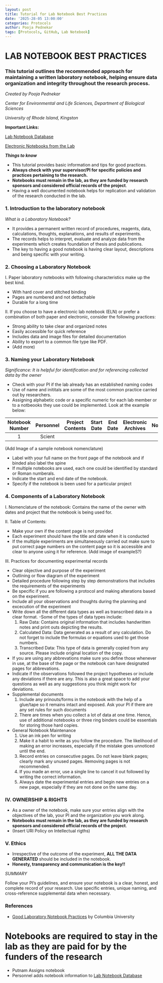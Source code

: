 ```yaml
---
layout: post
title: Tutorial for Lab Notebook Best Practices
date: '2025-28-05 13:00:00'
categories: Protocols
author: Pooja Pednekar
tags: [Protocols, GitHub, Lab Notebook]
---
```


#  LAB NOTEBOOK BEST PRACTICES
 ### This tutorial outlines the recommended approach for maintaining a written laboratory notebook, helping ensure data organization and integrity throughout the research process.
_Created by Pooja Pednekar_

_Center for Environmental and Life Sciences, Department of Biological Sciences_

_University of Rhode Island, Kingston_


**Important Links:**

[Lab Notebook Database](https://github.com/Putnam-Lab/Lab_Management/blob/master/Lab_Resources/Laboratory_Notebooks/Notebook_database.md)

[Electronic Notebooks from the Lab](https://putnamlab.com/resources)

**_Things to know_**
- This tutorial provides basic information and tips for good practices.
- **Always check with your supervisor/PI for specific policies and practices pertaining to the research.**
- **Notebooks must remain in the lab, as they are funded by research sponsors and considered official records of the project**.
- Having a well documented notebook helps for replication and validation of the research conducted in the lab.

### 1. Introduction to the laboratory notebook
_What is a Laboratory Notebook?_

- It provides a permanent written record of procedures, reagents, data, calculations, thoughts, explanations, and results of experiments. 
- The records helps to interpret, evaluate and analyze data from the experiments which creates foundation of thesis and publications. 
- The key to having a good notebook is having clear layout, descriptions and being specific with your writing.



### 2. Choosing a Laboratory Notebook

I. Paper laboratory notebooks with following characteristics make up the best kind.
 - With hard cover and stitched binding
 - Pages are numbered and not dettachable
 - Durable for a long time

II. If you choose to have a electronic lab notebook (ELN) or prefer a combination of both paper and electronic, consider the following practices:
- Strong ability to take clear and organized notes
- Easily accessible for quick reference
- Includes data and image files for detailed documentation
- Ability to export to a common file type like PDF.
- (Add more)

### 3. Naming your Laboratory Notebook
 _Significance: It is helpful for identification and for referencing collected data by the owner_

 - Check with your PI if the lab already has an established naming codes
 - Use of name and inititals are some of the most common practice carried out by researchers.
 - Assigning alphabetic code or a specific numeric for each lab member or to a notbeooks they 
   use could be implemented. Look at the example below:

| Notebook Number | Personnel | Project Contents | Start Date | End Date | Electronic Archives | Notes |
|:------:|:-----------------:|:------------------:|:-------------:|:-------------:|:-------------:|:-------------:|
| 1 | Scient

(Add Image of a sample notebook nomenclature) 

- Label with your full name on the front page of the notebook and if binded also label the spine
- If multiple notebooks are used, each one could be identified by standard or Roman numberals.
- Indicate the start and end date of the notebook.
- Specify if the notebook is been  used for a particular project

### 4. Components of a Laboratory Notebook
I. Nomenclature of the notebook: Contains the name of the owner with dates and project that the notebook is being used for.

II. Table of Contents:
- Make your own if the content page is not provided
- Each experiment should have the title and date when it is conducted
- If the multiple experiments are simultaneously carried out make sure to put correct page numbers on the content page so it is accessible and clear to anyone using it for reference.
  (Add image of exampleS?)

III. Practices for documenting experimental records
- Clear objective and purpose of the experiment
- Outlining or flow diagram of the experiment
- Detailed procedure following step by step demonstrations that includes the requirements of the 
  experiments
- Be specific if you are following a protocol and making alterations based on the experiment.
- Include all your observations and thoughts during the planning and excecution of the experiment
- Write down all the different data types as well as transcribed data in a clear format.
    -Some of the types of data types include:
    1. Raw Data: Contains original information that includes handwritten notes and print outs 
       depicting the results.
    2. Calculated Data: Data generated as a result of any calculation. Do not forget to include 
       the formulas or equations used to get those numbers.
    3. Transcribed Data: This type of data is generally copied from any source. Please include original location of the copy.
- If you are using any abbrevations make sure you define those whenever in use, at the base 
  of the page or the notebook can have designated pages for abbrevations.
- Indicate if the observations followed the project hypotheses or include any deviations if there are any. This is also a great space to add your questions as well as any suggestions you think might work for deviations. 
- Supplemental documents
   1. Include any prinouts/forms in the notebook with the help of a glue/tape so it remains 
     intact and exposed. Ask your PI if there are any set rules for such documents
   2. There are times when you collect a lot of data at one time. Hence, use of additional 
   notebooks or three ring binders could be essentials for storing those hard copies.
- General Notebook Maintenance
   1. Use an ink pen for writing
   2. Make it a habit to write as you follow the procedure. The likelihood of making an error 
      increases, especially if the mistake goes unnoticed until the end.
   3. Record entries on consecutive pages. Do not leave blank pages; clearly mark any unused 
      pages. Removing pages is not recommended.
   4. If you made an error, use a single line to cancel it out followed by writing the correct 
      information.
   5. Always date the experimental entries and begin new entries on a new page, especially if 
      they are not done on the same day.
      
### IV. OWNERSHIP & RIGHTS
- As a owner of the notebook, make sure your entries align with the objectives of the lab, your 
  PI and the organization you work along.
- **Notebooks must remain in the lab, as they are funded by research sponsors and considered 
  official records of the project**.
- (Insert URI Policy on Intellectual rigths)

### V. Ethics
- Irrespective of the outcome of the experiment, **ALL THE DATA GENERATED** should be included 
  in the notebook. 
- **Honesty, transparency and communication is the key!!**



_*SUMMARY*_

Follow your PI’s guidelines, and ensure your notebook is a clear, honest, and complete record of your research. Use specific entries, unique naming, and cross-reference supplemental data when necessary.



### References
- [Good Laboratory Notebook Practices](https://research.columbia.edu/sites/default/files/content/RCT%20content/ReaDI%20Program/tutorial_LabNotebook_V9.pdf) by Columbia University
  
  
    

  


# Notebooks are required to stay in the lab as they are paid for by the funders of the research

- Putnam Assigns notebook
- Personnel adds notebook information to [Lab Notebook Database](https://github.com/Putnam-Lab/Lab_Management/blob/master/Lab_Resources/Laboratory_Notebooks/Notebook_database.md)
